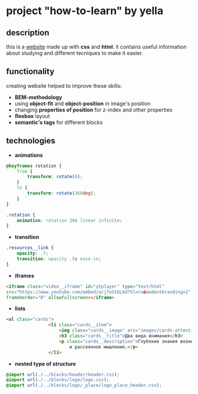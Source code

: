 # project "how-to-learn" by yella
## description
this is a [website](https://chaosyella.github.io/how-to-learn) made up with **css** and **html**. it contains useful information about studying and different tecniques to make it easier.
## functionality
creating website helped to improve these skills:
* **BEM-methodology**
* using **object-fit** and **object-position** in image's position
* changing **properties of position** for z-index and other properties
* **flexbox** layout
* **semantic's tags** for different blocks
## technologies
* **animations**
```css
@keyframes rotation {
    from {
        transform: rotate(0);
    }
    to {
        transform: rotate(360deg);
    }
}

.rotation {
    animation: rotation 20s linear infinite;
}
```
* **transition**
```css
.resources__link {
    opacity: .7;
    transition: opacity .5s ease-in;
}
```
* **iframes**
```html
<iframe class="video__iframe" id="ytplayer" type="text/html" 
src="https://www.youtube.com/embed/arj7oStGLkU?hl=ru&modestbranding=1"
frameborder="0" allowfullscreen></iframe>
```
* **lists**
```html
<ul class="cards">
                <li class="cards__item">
                    <img class="cards__image" src="images/cards-attention.png" alt="внимание">
                    <h3 class="cards__title">Два вида внимания</h3>
                    <p class="cards__description">Глубокие знания возникают, если чередовать сфокусированное 
                        и рассеянное мышление.</p>
                </li>
```
* **nested type of structure**
```css
@import url(./../blocks/header/header.css);
@import url(./../blocks/logo/logo.css);
@import url(./../blocks/logo/_place/logo_place_header.css);
``` 
